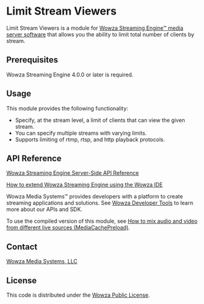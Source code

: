 # Limit Stream Viewers
Limit Stream Viewers is a module for [Wowza Streaming Engine™ media server software](https://www.wowza.com/products/streaming-engine) that allows you the ability to limit total number of clients by stream.

## Prerequisites

Wowza Streaming Engine 4.0.0 or later is required.

## Usage

This module provides the following functionality:

* Specify, at the stream level, a limit of clients that can view the given stream.
* You can specify multiple streams with varying limits.  
* Supports limiting of rtmp, rtsp, and http playback protocols.

## API Reference

[Wowza Streaming Engine Server-Side API Reference](https://www.wowza.com/resources/WowzaStreamingEngine_ServerSideAPI.pdf)

[How to extend Wowza Streaming Engine using the Wowza IDE](https://www.wowza.com/forums/content.php?759-How-to-extend-Wowza-Streaming-Engine-using-the-Wowza-IDE)

Wowza Media Systems™ provides developers with a platform to create streaming applications and solutions. See [Wowza Developer Tools](https://www.wowza.com/resources/developers) to learn more about our APIs and SDK.

To use the compiled version of this module, see [How to mix audio and video from different live sources (MediaCachePreload)](https://www.wowza.com/forums/content.php?148-How-to-limit-the-number-of-viewers-to-a-stream-%28ModuleLimitStreamViewers%29).

## Contact

[Wowza Media Systems, LLC](https://www.wowza.com/contact)

## License

This code is distributed under the [Wowza Public License](https://github.com/WowzaMediaSystems/wse-plugin-limitstreamviewers/blob/master/LICENSE.txt).
